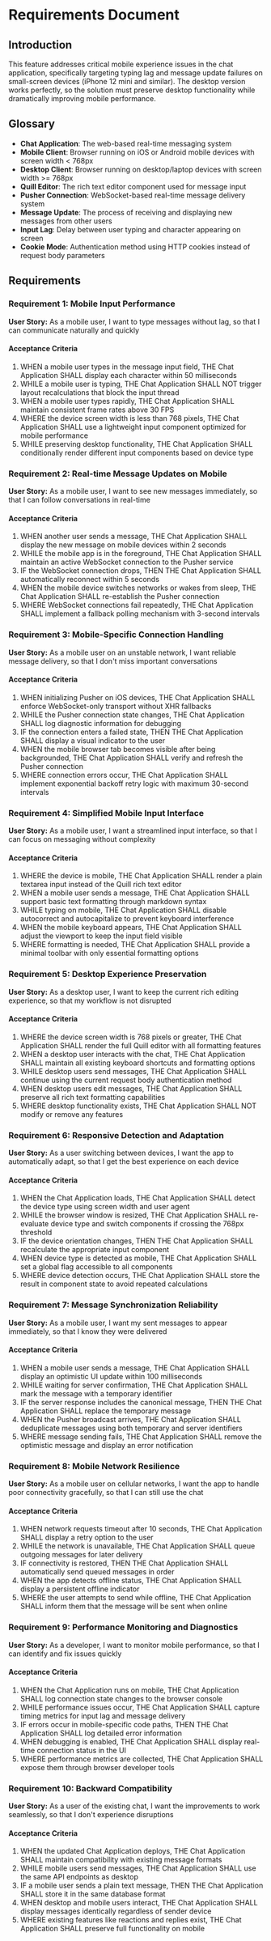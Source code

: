 # Requirements Document

## Introduction

This feature addresses critical mobile experience issues in the chat application, specifically targeting typing lag and message update failures on small-screen devices (iPhone 12 mini and similar). The desktop version works perfectly, so the solution must preserve desktop functionality while dramatically improving mobile performance.

## Glossary

- **Chat Application**: The web-based real-time messaging system
- **Mobile Client**: Browser running on iOS or Android mobile devices with screen width < 768px
- **Desktop Client**: Browser running on desktop/laptop devices with screen width >= 768px
- **Quill Editor**: The rich text editor component used for message input
- **Pusher Connection**: WebSocket-based real-time message delivery system
- **Message Update**: The process of receiving and displaying new messages from other users
- **Input Lag**: Delay between user typing and character appearing on screen
- **Cookie Mode**: Authentication method using HTTP cookies instead of request body parameters

## Requirements

### Requirement 1: Mobile Input Performance

**User Story:** As a mobile user, I want to type messages without lag, so that I can communicate naturally and quickly

#### Acceptance Criteria

1. WHEN a mobile user types in the message input field, THE Chat Application SHALL display each character within 50 milliseconds
2. WHILE a mobile user is typing, THE Chat Application SHALL NOT trigger layout recalculations that block the input thread
3. WHEN a mobile user types rapidly, THE Chat Application SHALL maintain consistent frame rates above 30 FPS
4. WHERE the device screen width is less than 768 pixels, THE Chat Application SHALL use a lightweight input component optimized for mobile performance
5. WHILE preserving desktop functionality, THE Chat Application SHALL conditionally render different input components based on device type

### Requirement 2: Real-time Message Updates on Mobile

**User Story:** As a mobile user, I want to see new messages immediately, so that I can follow conversations in real-time

#### Acceptance Criteria

1. WHEN another user sends a message, THE Chat Application SHALL display the new message on mobile devices within 2 seconds
2. WHILE the mobile app is in the foreground, THE Chat Application SHALL maintain an active WebSocket connection to the Pusher service
3. IF the WebSocket connection drops, THEN THE Chat Application SHALL automatically reconnect within 5 seconds
4. WHEN the mobile device switches networks or wakes from sleep, THE Chat Application SHALL re-establish the Pusher connection
5. WHERE WebSocket connections fail repeatedly, THE Chat Application SHALL implement a fallback polling mechanism with 3-second intervals

### Requirement 3: Mobile-Specific Connection Handling

**User Story:** As a mobile user on an unstable network, I want reliable message delivery, so that I don't miss important conversations

#### Acceptance Criteria

1. WHEN initializing Pusher on iOS devices, THE Chat Application SHALL enforce WebSocket-only transport without XHR fallbacks
2. WHILE the Pusher connection state changes, THE Chat Application SHALL log diagnostic information for debugging
3. IF the connection enters a failed state, THEN THE Chat Application SHALL display a visual indicator to the user
4. WHEN the mobile browser tab becomes visible after being backgrounded, THE Chat Application SHALL verify and refresh the Pusher connection
5. WHERE connection errors occur, THE Chat Application SHALL implement exponential backoff retry logic with maximum 30-second intervals

### Requirement 4: Simplified Mobile Input Interface

**User Story:** As a mobile user, I want a streamlined input interface, so that I can focus on messaging without complexity

#### Acceptance Criteria

1. WHERE the device is mobile, THE Chat Application SHALL render a plain textarea input instead of the Quill rich text editor
2. WHEN a mobile user sends a message, THE Chat Application SHALL support basic text formatting through markdown syntax
3. WHILE typing on mobile, THE Chat Application SHALL disable autocorrect and autocapitalize to prevent keyboard interference
4. WHEN the mobile keyboard appears, THE Chat Application SHALL adjust the viewport to keep the input field visible
5. WHERE formatting is needed, THE Chat Application SHALL provide a minimal toolbar with only essential formatting options

### Requirement 5: Desktop Experience Preservation

**User Story:** As a desktop user, I want to keep the current rich editing experience, so that my workflow is not disrupted

#### Acceptance Criteria

1. WHERE the device screen width is 768 pixels or greater, THE Chat Application SHALL render the full Quill editor with all formatting features
2. WHEN a desktop user interacts with the chat, THE Chat Application SHALL maintain all existing keyboard shortcuts and formatting options
3. WHILE desktop users send messages, THE Chat Application SHALL continue using the current request body authentication method
4. WHEN desktop users edit messages, THE Chat Application SHALL preserve all rich text formatting capabilities
5. WHERE desktop functionality exists, THE Chat Application SHALL NOT modify or remove any features

### Requirement 6: Responsive Detection and Adaptation

**User Story:** As a user switching between devices, I want the app to automatically adapt, so that I get the best experience on each device

#### Acceptance Criteria

1. WHEN the Chat Application loads, THE Chat Application SHALL detect the device type using screen width and user agent
2. WHILE the browser window is resized, THE Chat Application SHALL re-evaluate device type and switch components if crossing the 768px threshold
3. IF the device orientation changes, THEN THE Chat Application SHALL recalculate the appropriate input component
4. WHEN device type is detected as mobile, THE Chat Application SHALL set a global flag accessible to all components
5. WHERE device detection occurs, THE Chat Application SHALL store the result in component state to avoid repeated calculations

### Requirement 7: Message Synchronization Reliability

**User Story:** As a mobile user, I want my sent messages to appear immediately, so that I know they were delivered

#### Acceptance Criteria

1. WHEN a mobile user sends a message, THE Chat Application SHALL display an optimistic UI update within 100 milliseconds
2. WHILE waiting for server confirmation, THE Chat Application SHALL mark the message with a temporary identifier
3. IF the server response includes the canonical message, THEN THE Chat Application SHALL replace the temporary message
4. WHEN the Pusher broadcast arrives, THE Chat Application SHALL deduplicate messages using both temporary and server identifiers
5. WHERE message sending fails, THE Chat Application SHALL remove the optimistic message and display an error notification

### Requirement 8: Mobile Network Resilience

**User Story:** As a mobile user on cellular networks, I want the app to handle poor connectivity gracefully, so that I can still use the chat

#### Acceptance Criteria

1. WHEN network requests timeout after 10 seconds, THE Chat Application SHALL display a retry option to the user
2. WHILE the network is unavailable, THE Chat Application SHALL queue outgoing messages for later delivery
3. IF connectivity is restored, THEN THE Chat Application SHALL automatically send queued messages in order
4. WHEN the app detects offline status, THE Chat Application SHALL display a persistent offline indicator
5. WHERE the user attempts to send while offline, THE Chat Application SHALL inform them that the message will be sent when online

### Requirement 9: Performance Monitoring and Diagnostics

**User Story:** As a developer, I want to monitor mobile performance, so that I can identify and fix issues quickly

#### Acceptance Criteria

1. WHEN the Chat Application runs on mobile, THE Chat Application SHALL log connection state changes to the browser console
2. WHILE performance issues occur, THE Chat Application SHALL capture timing metrics for input lag and message delivery
3. IF errors occur in mobile-specific code paths, THEN THE Chat Application SHALL log detailed error information
4. WHEN debugging is enabled, THE Chat Application SHALL display real-time connection status in the UI
5. WHERE performance metrics are collected, THE Chat Application SHALL expose them through browser developer tools

### Requirement 10: Backward Compatibility

**User Story:** As a user of the existing chat, I want the improvements to work seamlessly, so that I don't experience disruptions

#### Acceptance Criteria

1. WHEN the updated Chat Application deploys, THE Chat Application SHALL maintain compatibility with existing message formats
2. WHILE mobile users send messages, THE Chat Application SHALL use the same API endpoints as desktop
3. IF a mobile user sends a plain text message, THEN THE Chat Application SHALL store it in the same database format
4. WHEN desktop and mobile users interact, THE Chat Application SHALL display messages identically regardless of sender device
5. WHERE existing features like reactions and replies exist, THE Chat Application SHALL preserve full functionality on mobile
